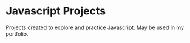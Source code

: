 # Javascript Projects
 Projects created to explore and practice Javascript. May be used in my portfolio.
